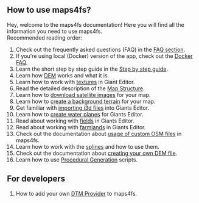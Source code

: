 ## How to use maps4fs?

Hey, welcome to the maps4fs documentation! Here you will find all the information you need to use maps4fs.  
Recommended reading order:

1. Check out the frequently asked questions (FAQ) in the [FAQ section](FAQ.md).
2. If you're using local (Docker) version of the app, check out the [Docker FAQ](docker_faq.md).
3. Learn the short step by step guide in the [Step by step guide](step_by_step.md).
4. Learn how [DEM](dem.md) works and what it is.
5. Learn how to work with [textures](textures.md) in Giant Editor.
6. Read the detailed description of the [Map Structure](map_structure.md).
7. Learn how to [download satellite images](download_satellite_images.md) for your map.
8. Learn how to [create a background terrain](create_background_terrain.md) for your map.
9. Get familiar with [importing i3d files](import_to_giants_editor.md) into Giants Editor.
10. Learn how to [create water planes](create_water_planes.md) for Giants Editor.
11. Read about working with [fields](fields.md) in Giants Editor.
12. Read about working with [farmlands](farmlands.md) in Giants Editor.
13. Check out the documentation about [usage of custom OSM files](custom_osm.md) in maps4fs.
14. Learn how to work with the [splines](splines.md) and how to use them.
15. Check out the documentation about [creating your own DEM file](custom_dem.md).
16. Learn how to use [Procedural Generation](procedural_generation.md) scripts.

## For developers

1. How to add your own [DTM Provider](dtm_providers.md) to maps4fs.